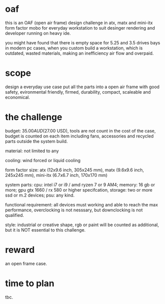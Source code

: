 # oaf
this is an OAF (open air frame) design challenge in atx, matx and mini-itx form factor mobo for everyday workstation to suit desinger rendering and developer running on heavy ide. 

you might have found that there is empty space for 5.25 and 3.5 drives bays in modern pc cases, when you custom build a workstation, which is outdated, wasted materials, making an inefficiency air flow and overpaid.

# scope
design a everyday use case put all the parts into a open air frame with good safety, evironmental friendly, firmed, durability, compact, scaleable and economical.

# the challenge
budget: $35.00 AUD ($27.00 USD), tools are not count in the cost of the case, budget is counted on each item including fans, accessories and recycled parts outside the system build.

material: not limited to any

cooling: wind forced or liquid cooling

form factor size: atx (12x9.6 inch, 305x245 mm), matx (9.6x9.6 inch, 245x245 mm), mini-itx (6.7x6.7 inch, 170x170 mm)

system parts: cpu: intel i7 or i9 / amd ryzen 7 or 9 AM4; memory: 16 gb or more; gpu gtx 1660 / rx 580 or higher specifcation, storage: two or more ssd or m.2 devices; psu: any kind.

functional requirement: all devices must working and able to reach the max performance, overclocking is not nesssary, but downclocking is not qualified.

style: industrial or creative shape, rgb or paint will be counted as additional, but it is NOT essential to this challenge.

# reward
an open frame case.

# time to plan
tbc.
